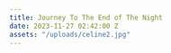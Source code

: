 ```yaml
---
title: Journey To The End of The Night
date: 2023-11-27 02:42:00 Z
assets: "/uploads/celine2.jpg"
---
```


